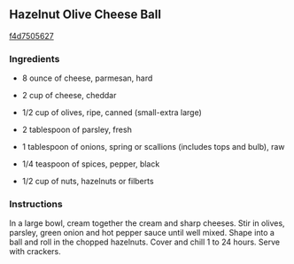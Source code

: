 ## Hazelnut Olive Cheese Ball

[f4d7505627](http://www.foodgeeks.com/recipes/4008)

### Ingredients

 - 8 ounce of cheese, parmesan, hard

 - 2 cup of cheese, cheddar

 - 1/2 cup of olives, ripe, canned (small-extra large)

 - 2 tablespoon of parsley, fresh

 - 1 tablespoon of onions, spring or scallions (includes tops and bulb), raw

 - 1/4 teaspoon of spices, pepper, black

 - 1/2 cup of nuts, hazelnuts or filberts

### Instructions

In a large bowl, cream together the cream and sharp cheeses. Stir in olives, parsley, green onion and hot pepper sauce until well mixed. Shape into a ball and roll in the chopped hazelnuts. Cover and chill 1 to 24 hours. Serve with crackers.